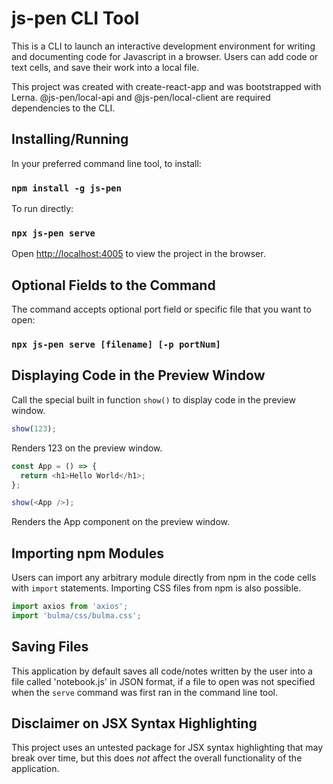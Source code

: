 # js-pen CLI Tool

This is a CLI to launch an interactive development environment for writing and documenting code for Javascript in a browser. Users can add code or text cells, and save their work into a local file.

This project was created with create-react-app and was bootstrapped with Lerna. @js-pen/local-api and @js-pen/local-client are required dependencies to the CLI.

## Installing/Running

In your preferred command line tool, to install:

### `npm install -g js-pen`

To run directly:

### `npx js-pen serve`

Open [http://localhost:4005](http://localhost:4005) to view the project in the browser.

## Optional Fields to the Command

The command accepts optional port field or specific file that you want to open:

### `npx js-pen serve [filename] [-p portNum]`

## Displaying Code in the Preview Window

Call the special built in function `show()` to display code in the preview window.

```js
show(123);
```

Renders 123 on the preview window.

```js
const App = () => {
  return <h1>Hello World</h1>;
};

show(<App />);
```

Renders the App component on the preview window.

## Importing npm Modules

Users can import any arbitrary module directly from npm in the code cells with `import` statements.
Importing CSS files from npm is also possible.

```js
import axios from 'axios';
import 'bulma/css/bulma.css';
```

## Saving Files

This application by default saves all code/notes written by the user into a file called 'notebook.js' in JSON format, if a file to open was not specified when the `serve` command was first ran in the command line tool.

## Disclaimer on JSX Syntax Highlighting

This project uses an untested package for JSX syntax highlighting that may break over time, but this does _not_ affect the overall functionality of the application.
